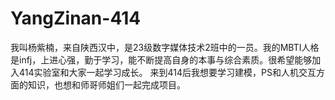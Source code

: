 # YangZinan-414
我叫杨紫楠，来自陕西汉中，是23级数字媒体技术2班中的一员。我的MBTI人格是infj，上进心强，勤于学习，能不断提高自身的本事与综合素质。很希望能够加入414实验室和大家一起学习成长。
来到414后我想要学习建模，PS和人机交互方面的知识，也想和师哥师姐们一起完成项目。
